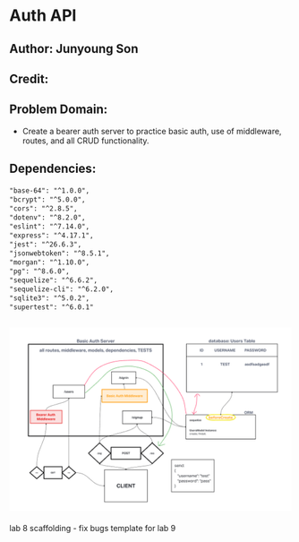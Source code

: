 # Auth API

## Author: Junyoung Son

## Credit: 

## Problem Domain:

- Create a bearer auth server to practice basic auth, use of middleware, routes, and all CRUD functionality.  

## Dependencies:

    "base-64": "^1.0.0",
    "bcrypt": "^5.0.0",
    "cors": "^2.8.5",
    "dotenv": "^8.2.0",
    "eslint": "^7.14.0",
    "express": "^4.17.1",
    "jest": "^26.6.3",
    "jsonwebtoken": "^8.5.1",
    "morgan": "^1.10.0",
    "pg": "^8.6.0",
    "sequelize": "^6.6.2",
    "sequelize-cli": "^6.2.0",
    "sqlite3": "^5.0.2",
    "supertest": "^6.0.1"

## ![UML:](./UML08.png)

lab 8 scaffolding - fix bugs template for lab 9
